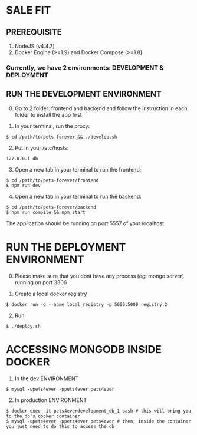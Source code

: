 # SALE FIT

## PREREQUISITE
1. NodeJS (v4.4.7) 
2. Docker Engine (>=1.9) and Docker Compose (>=1.8)

### Currently, we have 2 environments: DEVELOPMENT & DEPLOYMENT

## RUN THE DEVELOPMENT ENVIRONMENT

0. Go to 2 folder: frontend and backend and follow the instruction in each folder to install the app first

1. In your terminal, run the proxy:
```
$ cd /path/to/pets-forever && ./develop.sh
```

2. Put in your /etc/hosts:
```
127.0.0.1 db
```

3. Open a new tab in your terminal to run the frontend:
```
$ cd /path/to/pets-forever/frontend
$ npm run dev
```

4. Open a new tab in your terminal to run the backend:
```
$ cd /path/to/pets-forever/backend
$ npm run compile && npm start
```

The application should be running on port 5557 of your localhost

# RUN THE DEPLOYMENT ENVIRONMENT

0. Please make sure that you dont have any process (eg: mongo server) running on port 3306

1. Create a local docker registry
```
$ docker run -d --name local_registry -p 5000:5000 registry:2
```

2. Run
```
$ ./deploy.sh
```

# ACCESSING MONGODB INSIDE DOCKER

1. In the dev ENVIRONMENT
```
$ mysql -upets4ever -ppets4ever pets4ever
```

2. In production ENVIRONMENT
```
$ docker exec -it pets4everdevelopment_db_1 bash # this will bring you to the db's docker container
$ mysql -upets4ever -ppets4ever pets4ever # then, inside the container you just need to do this to access the db
```
